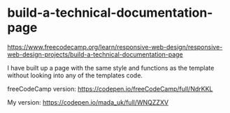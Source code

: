 # build-a-technical-documentation-page
https://www.freecodecamp.org/learn/responsive-web-design/responsive-web-design-projects/build-a-technical-documentation-page

I have built up a page with the same style and functions as the template without looking into any of the templates code.

freeCodeCamp version: https://codepen.io/freeCodeCamp/full/NdrKKL

My version: https://codepen.io/mada_uk/full/WNQZZXV
